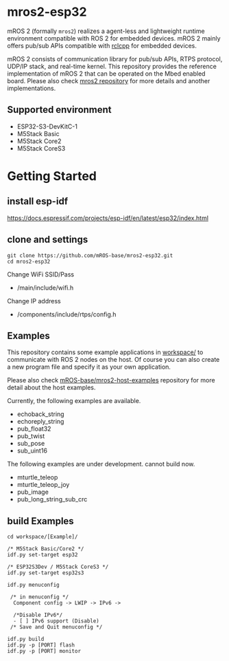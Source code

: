 # mros2-esp32
mROS 2 (formally `mros2`) realizes a agent-less and lightweight runtime environment compatible with ROS 2 for embedded devices.
mROS 2 mainly offers pub/sub APIs compatible with [rclcpp](https://docs.ros.org/en/rolling/p/rclcpp/index.html) for embedded devices.

mROS 2 consists of communication library for pub/sub APIs, RTPS protocol, UDP/IP stack, and real-time kernel.
This repository provides the reference implementation of mROS 2 that can be operated on the Mbed enabled board.
Please also check [mros2 repository](https://github.com/mROS-base/mros2) for more details and another implementations.

## Supported environment
- ESP32-S3-DevKitC-1
- M5Stack Basic
- M5Stack Core2
- M5Stack CoreS3

# Getting Started

## install esp-idf
https://docs.espressif.com/projects/esp-idf/en/latest/esp32/index.html

## clone and settings

```
git clone https://github.com/mROS-base/mros2-esp32.git
cd mros2-esp32
```
Change WiFi SSID/Pass
- /main/include/wifi.h

Change IP address
- /components/include/rtps/config.h

## Examples
This repository contains some example applications in [workspace/](workspace/) to communicate with ROS 2 nodes on the host.
Of course you can also create a new program file and specify it as your own application.

Please also check [mROS-base/mros2-host-examples](https://github.com/mROS-base/mros2-host-examples) repository for more detail about the host examples.

Currently, the following examples are available.
- echoback_string
- echoreply_string
- pub_float32
- pub_twist
- sub_pose
- sub_uint16

The following examples are under development. cannot build now.
- mturtle_teleop
- mturtle_teleop_joy
- pub_image
- pub_long_string_sub_crc

## build Examples
```
cd workspace/[Example]/

/* M5Stack Basic/Core2 */
idf.py set-target esp32

/* ESP32S3Dev / M5Stack CoreS3 */
idf.py set-target esp32s3

idf.py menuconfig  

 /* in menuconfig */  
  Component config -> LWIP -> IPv6 ->   

  /*Disable IPv6*/
  - [ ] IPv6 support (Disable)  
 /* Save and Quit menuconfig */

idf.py build
idf.py -p [PORT] flash
idf.py -p [PORT] monitor
```
